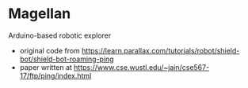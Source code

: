 # Magellan
Arduino-based robotic explorer

- original code from https://learn.parallax.com/tutorials/robot/shield-bot/shield-bot-roaming-ping
- paper written at https://www.cse.wustl.edu/~jain/cse567-17/ftp/ping/index.html
